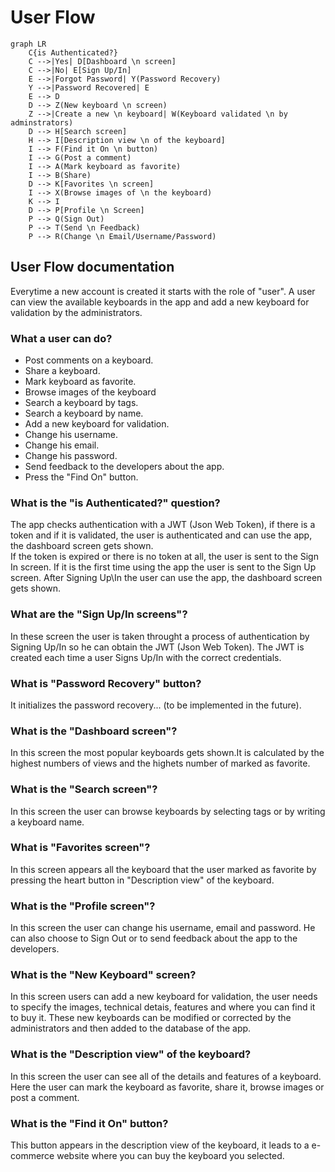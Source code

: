 # User Flow

```mermaid
graph LR
    C{is Authenticated?}
    C -->|Yes| D[Dashboard \n screen]
    C -->|No| E[Sign Up/In]
    E -->|Forgot Password| Y(Password Recovery)
    Y -->|Password Recovered| E
    E --> D
    D --> Z(New keyboard \n screen)
    Z -->|Create a new \n keyboard| W(Keyboard validated \n by adminstrators)
    D --> H[Search screen]
    H --> I[Description view \n of the keyboard]
    I --> F(Find it On \n button)
    I --> G(Post a comment)
    I --> A(Mark keyboard as favorite)
    I --> B(Share)
    D --> K[Favorites \n screen]
    I --> X(Browse images of \n the keyboard)
    K --> I
    D --> P[Profile \n Screen]
    P --> Q(Sign Out)
    P --> T(Send \n Feedback)
    P --> R(Change \n Email/Username/Password)
```

## User Flow documentation
Everytime a new account is created it starts with the role of "user". A user can view the available keyboards in the app and add a new keyboard for validation by the administrators. 

### What a user can do?
* Post comments on a keyboard.
* Share a keyboard.
* Mark keyboard as favorite.
* Browse images of the keyboard
* Search a keyboard by tags.
* Search a keyboard by name.
* Add a new keyboard for validation.
* Change his username.
* Change his email.
* Change his password.
* Send feedback to the developers about the app.
* Press the "Find On" button.

### What is the "is Authenticated?" question?
The app checks authentication with  a JWT (Json Web Token), if there is a token and if it is validated, the user is authenticated and can use the app, the dashboard screen gets shown.
<br>
If the token is expired or there is no token at all, the user is sent to the Sign In screen. If it is the first time using the app the user is sent to the Sign Up screen. After Signing Up\In the user can use the app, the dashboard screen gets shown.

### What are the "Sign Up/In screens"?
In these screen the user is taken throught a process of authentication by Signing Up/In so he can obtain the JWT (Json Web Token). The JWT is created each time a user Signs Up/In with the correct credentials.

### What is "Password Recovery" button?
It initializes the password recovery... (to be implemented in the future).

### What is the "Dashboard screen"?
In this screen the most popular keyboards gets shown.It is calculated by the highest numbers of views and the highets number of marked as favorite.

### What is the "Search screen"?
In this screen the user can browse keyboards by selecting tags or by writing a keyboard name.

### What is "Favorites screen"?
In this screen appears all the keyboard that the user marked as favorite by pressing the heart button in "Description view" of the keyboard.

### What is the "Profile screen"?
In this screen the user can change his username, email and password. He can also choose to Sign Out or to send feedback about the app to the developers.

### What is the "New Keyboard" screen?
In this screen users can add a new keyboard for validation, the user needs to specify the images, technical detais, features and where you can find it to buy it. These new keyboards can be modified or corrected by the administrators and then added to the database of the app. 

### What is the "Description view" of the keyboard?
In this screen the user can see all of the details and features of a keyboard. Here the user can mark the keyboard as favorite, share it, browse images or post a comment.

### What is the "Find it On" button?
This button appears in the description view of the keyboard, it leads to a e-commerce website where you can buy the keyboard you selected.
